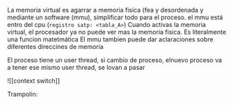 La memoria virtual es agarrar a memoria fisica (fea y desordenada y mediante un software (mmu), simplificar todo para el proceso.  el mmu está entro del cpu (`registro satp: <tabla_A>`)
Cuando activas la memoria virtual, el procesador ya no puede ver mas la memoria fisica.
Es literalmente una funcion matetmática
El mmu tambien puede dar aclaraciones sobre diferentes direccines de memoria

El proceso tiene un user thread, si cambio de proceso, elnuevo proceso va a tener ese mismo user thread, se lovan a pasar

![[context switch]]

Trampolin:

